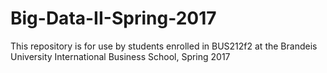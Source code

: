 # Big-Data-II-Spring-2017
This repository is for use by students enrolled in BUS212f2 at the Brandeis University International Business School, Spring 2017
